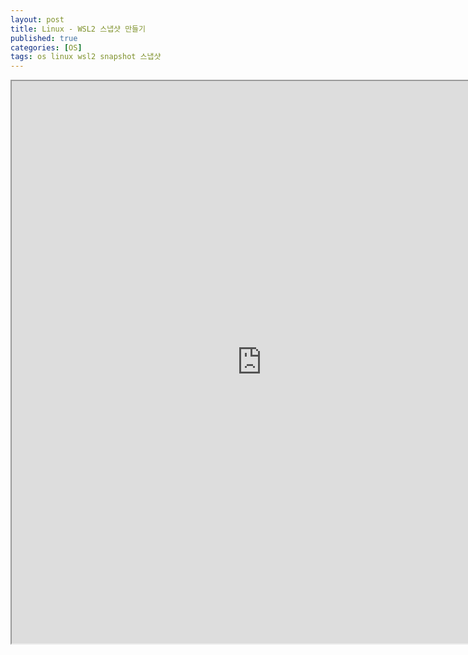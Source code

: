 ```yaml
---
layout: post
title: Linux - WSL2 스냅샷 만들기
published: true
categories: [OS]
tags: os linux wsl2 snapshot 스냅샷
---
```

<iframe width="800" height="900" src="https://docs.google.com/document/d/e/2PACX-1vTwwN7k0E8xak51GZtG767L5U7czS-W1VtWTvo65WjXoqFQt-y5j_mz4huOQiBxs2dwpsoHB2i6RIno/pub?embedded=true"></iframe>  
    
